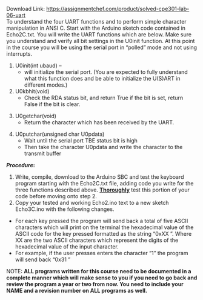 Download Link: https://assignmentchef.com/product/solved-cpe301-lab-06-uart
<br>
To understand the four UART functions and to perform simple character manipulation in ANSI C. Start with the Arduino sketch code contained in Echo2C.txt. You will write the UART functions which are below. Make sure you understand and verify all bit settings in the U0init function. At this point in the course you will be using the serial port in “polled” mode and not using interrupts.

<ol>

 <li>U0init(int ubaud) –

  <ul>

   <li>will initialize the serial port. (You are expected to fully understand what this function does and be able to initialize the U(S)ART in different modes.)</li>

  </ul></li>

 <li>U0kbhit(void)

  <ul>

   <li>Check the RDA status bit, and return True if the bit is set, return False if the bit is clear.</li>

  </ul></li>

</ol>

<ol start="3">

 <li>U0getchar(void)

  <ul>

   <li>Return the character which has been received by the UART.</li>

  </ul></li>

</ol>

<ol start="4">

 <li>U0putchar(unsigned char U0pdata)

  <ul>

   <li>Wait until the serial port TBE status bit is high</li>

   <li>Then take the character U0pdata and write the character to the transmit buffer</li>

  </ul></li>

</ol>

<strong><em>Procedure</em>: </strong>

<ol>

 <li>Write, compile, download to the Arduino SBC and test the keyboard program starting with the Echo2C.txt file, adding code you write for the three functions described above. <strong><u>Thoroughly</u></strong> test this portion of your code before moving onto step 2.</li>

 <li>Copy your tested and working Echo2.ino text to a new sketch Echo3C.ino with the following changes.</li>

</ol>

<ul>

 <li>For each key pressed the program will send back a total of five ASCII characters which will print on the terminal the hexadecimal value of the ASCII code for the key pressed formatted as the string “0xXX
”. Where XX are the two ASCII characters which represent the digits of the hexadecimal value of the input character.</li>

 <li>For example, if the user presses enters the character “1” the program will send back “0x31
”</li>

</ul>

NOTE: <strong>ALL programs written for this course need to be documented in a complete manner which will make sense to you if you need to go back and review the program a year or two from now. You need to include your NAME and a revision number on ALL programs as well. </strong>